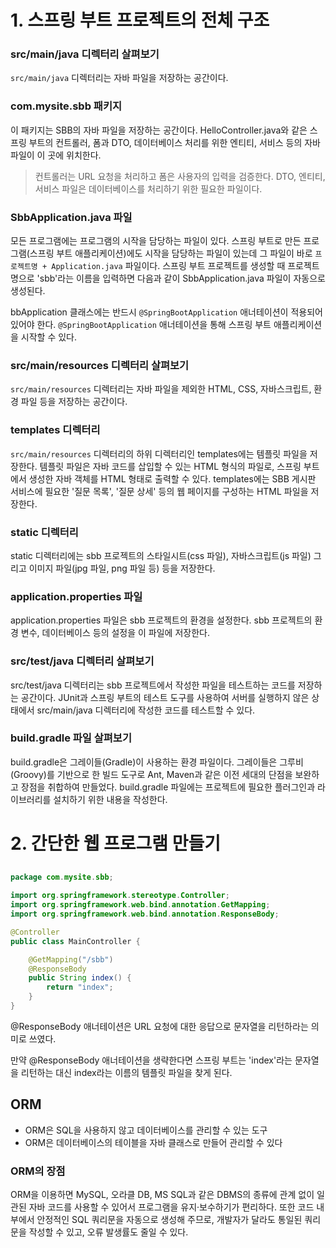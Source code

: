 # 1. 스프링 부트 프로젝트의 전체 구조
### src/main/java 디렉터리 살펴보기
`src/main/java` 디렉터리는 자바 파일을 저장하는 공간이다.

### com.mysite.sbb 패키지
이 패키지는 SBB의 자바 파일을 저장하는 공간이다. HelloController.java와 같은 스프링 부트의 컨트롤러, 폼과 DTO, 데이터베이스 처리를 위한 엔티티, 서비스 등의 자바 파일이 이 곳에 위치한다.

> 컨트롤러는 URL 요청을 처리하고 폼은 사용자의 입력을 검증한다. DTO, 엔티티, 서비스 파일은 데이터베이스를 처리하기 위한 필요한 파일이다.

### SbbApplication.java 파일
모든 프로그램에는 프로그램의 시작을 담당하는 파일이 있다. 스프링 부트로 만든 프로그램(스프링 부트 애플리케이션)에도 시작을 담당하는 파일이 있는데 그 파일이 바로 `프로젝트명 + Application.java` 파일이다. 스프링 부트 프로젝트를 생성할 때 프로젝트명으로 'sbb'라는 이름을 입력하면 다음과 같이 SbbApplication.java 파일이 자동으로 생성된다.

bbApplication 클래스에는 반드시 `@SpringBootApplication` 애너테이션이 적용되어 있어야 한다. `@SpringBootApplication` 애너테이션을 통해 스프링 부트 애플리케이션을 시작할 수 있다.

### src/main/resources 디렉터리 살펴보기
`src/main/resources` 디렉터리는 자바 파일을 제외한 HTML, CSS, 자바스크립트, 환경 파일 등을 저장하는 공간이다.

### templates 디렉터리
`src/main/resources` 디렉터리의 하위 디렉터리인 templates에는 템플릿 파일을 저장한다. 템플릿 파일은 자바 코드를 삽입할 수 있는 HTML 형식의 파일로, 스프링 부트에서 생성한 자바 객체를 HTML 형태로 출력할 수 있다. templates에는 SBB 게시판 서비스에 필요한 '질문 목록', '질문 상세' 등의 웹 페이지를 구성하는 HTML 파일을 저장한다.

### static 디렉터리
static 디렉터리에는 sbb 프로젝트의 스타일시트(css 파일), 자바스크립트(js 파일) 그리고 이미지 파일(jpg 파일, png 파일 등) 등을 저장한다.

### application.properties 파일
application.properties 파일은 sbb 프로젝트의 환경을 설정한다. sbb 프로젝트의 환경 변수, 데이터베이스 등의 설정을 이 파일에 저장한다.

### src/test/java 디렉터리 살펴보기
src/test/java 디렉터리는 sbb 프로젝트에서 작성한 파일을 테스트하는 코드를 저장하는 공간이다. JUnit과 스프링 부트의 테스트 도구를 사용하여 서버를 실행하지 않은 상태에서 src/main/java 디렉터리에 작성한 코드를 테스트할 수 있다.

### build.gradle 파일 살펴보기
build.gradle은 그레이들(Gradle)이 사용하는 환경 파일이다. 그레이들은 그루비(Groovy)를 기반으로 한 빌드 도구로 Ant, Maven과 같은 이전 세대의 단점을 보완하고 장점을 취합하여 만들었다. build.gradle 파일에는 프로젝트에 필요한 플러그인과 라이브러리를 설치하기 위한 내용을 작성한다.

# 2. 간단한 웹 프로그램 만들기
## 

```java
package com.mysite.sbb;

import org.springframework.stereotype.Controller;
import org.springframework.web.bind.annotation.GetMapping;
import org.springframework.web.bind.annotation.ResponseBody;

@Controller
public class MainController {

    @GetMapping("/sbb")
    @ResponseBody
    public String index() {
        return "index";
    }
}
```
@ResponseBody 애너테이션은 URL 요청에 대한 응답으로 문자열을 리턴하라는 의미로 쓰였다.

만약 @ResponseBody 애너테이션을 생략한다면 스프링 부트는 'index'라는 문자열을 리턴하는 대신 index라는 이름의 템플릿 파일을 찾게 된다.

## ORM
- ORM은 SQL을 사용하지 않고 데이터베이스를 관리할 수 있는 도구
- ORM은 데이터베이스의 테이블을 자바 클래스로 만들어 관리할 수 있다

### ORM의 장점
ORM을 이용하면 MySQL, 오라클 DB, MS SQL과 같은 DBMS의 종류에 관계 없이 일관된 자바 코드를 사용할 수 있어서 프로그램을 유지·보수하기가 편리하다. 또한 코드 내부에서 안정적인 SQL 쿼리문을 자동으로 생성해 주므로, 개발자가 달라도 통일된 쿼리문을 작성할 수 있고, 오류 발생률도 줄일 수 있다.

